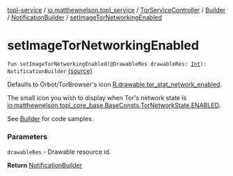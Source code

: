 [topl-service](../../../../index.md) / [io.matthewnelson.topl_service](../../../index.md) / [TorServiceController](../../index.md) / [Builder](../index.md) / [NotificationBuilder](index.md) / [setImageTorNetworkingEnabled](./set-image-tor-networking-enabled.md)

# setImageTorNetworkingEnabled

`fun setImageTorNetworkingEnabled(@DrawableRes drawableRes: `[`Int`](https://kotlinlang.org/api/latest/jvm/stdlib/kotlin/-int/index.html)`): NotificationBuilder` [(source)](https://github.com/05nelsonm/TorOnionProxyLibrary-Android/blob/master/topl-service/src/main/java/io/matthewnelson/topl_service/TorServiceController.kt#L232)

Defaults to Orbot/TorBrowser's icon [R.drawable.tor_stat_network_enabled](#).

The small icon you wish to display when Tor's network state is
[io.matthewnelson.topl_core_base.BaseConsts.TorNetworkState.ENABLED](../../../topl-core-base/io.matthewnelson.topl_core_base/-base-consts/-tor-network-state/-companion/-e-n-a-b-l-e-d.md).

See [Builder](../index.md) for code samples.

### Parameters

`drawableRes` - Drawable resource id.

**Return**
[NotificationBuilder](index.md)

